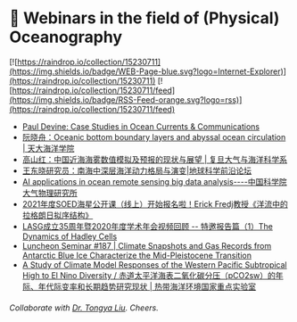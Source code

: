 # 🌊 Webinars in the field of (Physical) Oceanography

[![https://raindrop.io/collection/15230711](https://img.shields.io/badge/WEB-Page-blue.svg?logo=Internet-Explorer)](https://raindrop.io/collection/15230711) [![https://raindrop.io/collection/15230711/feed](https://img.shields.io/badge/RSS-Feed-orange.svg?logo=rss)](https://raindrop.io/collection/15230711/feed)

<!-- BLOG-POST-LIST:START -->
- [Paul Devine: Case Studies in Ocean Currents & Communications](https://go4.teledynemarine.com/l/807113/2020-12-15/2fzbh)
- [阮晓舟：Oceanic bottom boundary layers and abyssal ocean circulation | 天大海洋学院](https://mp.weixin.qq.com/s/HgFw8SMZEBou3HOGFuGV1Q)
- [高山红：中国近海海雾数值模拟及预报的现状与展望 | 复旦大气与海洋科学系](https://meeting.tencent.com/s/T1jybM5ZWvgK)
- [王东晓研究员：南海中深层海洋动力格局与演变|地球科学前沿论坛](https://mp.weixin.qq.com/s/yGOKW6w4LHuvrk4uSWP58A)
- [AI applications in ocean remote sensing big data analysis----中国科学院大气物理研究所](http://www.iap.cas.cn/gb/xwdt/xshd/202101/t20210108_5854164.html)
- [2021年度SOED海星公开课（线上）开始报名啦！Erick Fredj教授《洋流中的拉格朗日拟序结构》](https://mp.weixin.qq.com/s/q3VrqJq_1zbEQ_2NSpWbdQ)
- [LASG成立35周年暨2020年度学术年会视频回顾 -- 特邀报告篇（1）The Dynamics of Hadley Cells](https://mp.weixin.qq.com/s/aaAjTJXkCVhKiU1ShhTWJQ)
- [Luncheon Seminar #187 | Climate Snapshots and Gas Records from Antarctic Blue Ice Characterize the Mid-Pleistocene Transition](https://mp.weixin.qq.com/s/geZo8zY6Tk-0fLwGAhc9LQ)
- [A Study of Climate Model Responses of the Western Pacific Subtropical High to El Nino Diversity / 赤道太平洋海表二氧化碳分压（pCO2sw）的年际、年代际变率和长期趋势研究现状 | 热带海洋环境国家重点实验室](http://lto.scsio.ac.cn/xwtz/xsbg/202012/t20201230_605400.html)
<!-- BLOG-POST-LIST:END -->

###### Collaborate with [Dr. Tongya Liu](https://liutongya.github.io/). Cheers.
